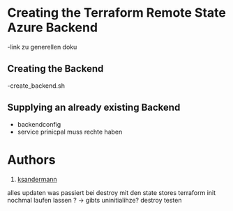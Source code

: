 # Creating the Terraform Remote State Azure Backend

-link zu generellen doku

## Creating the Backend

-create_backend.sh

## Supplying an already existing Backend

- backendconfig
- service prinicpal muss rechte haben


# Authors
1. [ksandermann](https://github.com/ksandermann)


alles updaten
was passiert bei destroy mit den state stores
terraform init nochmal laufen lassen ? -> gibts uninitialihze?
destroy testen

